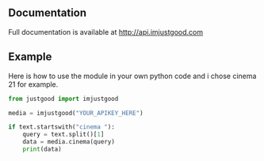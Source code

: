 ## Documentation
Full documentation is available at http://api.imjustgood.com

## Example
Here is how to use the module in your own python code
and i chose cinema 21 for example.

```python
from justgood import imjustgood

media = imjustgood("YOUR_APIKEY_HERE")

if text.startswith("cinema "):
    query = text.split()[1]
    data = media.cinema(query)
    print(data)
```
